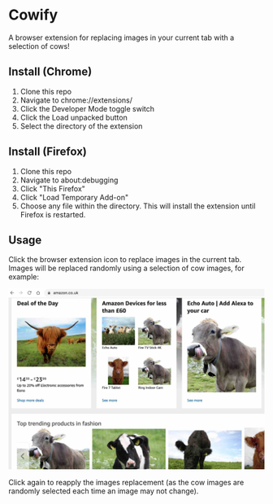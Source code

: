# Cowify
A browser extension for replacing images in your current tab with a selection of cows!

## Install (Chrome)
1. Clone this repo
1. Navigate to chrome://extensions/
1. Click the Developer Mode toggle switch
1. Click the Load unpacked button
1. Select the directory of the extension

## Install (Firefox)
1. Clone this repo
1. Navigate to about:debugging
1. Click "This Firefox"
1. Click "Load Temporary Add-on"
1. Choose any file within the directory. This will install the extension until Firefox is restarted.

## Usage
Click the browser extension icon to replace images in the current tab. Images will be replaced randomly using a
  selection of cow images, for example:

![Amazon screenshot with cows replacing the product images](amazon_screenshot.jpg?raw=true "Amazon website with cows")

 Click again to reapply the images replacement (as the cow images are randomly selected each time an image may not
  change). 
